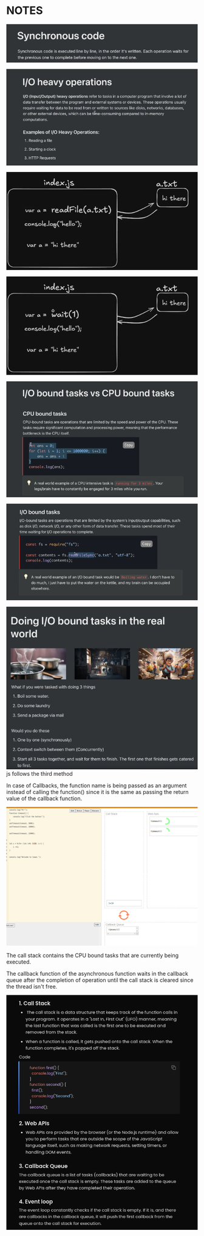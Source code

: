 # NOTES

![alt text](image.png)

![alt text](image-1.png)

![alt text](image-2.png)

![alt text](image-3.png)

![alt text](image-4.png)

![alt text](image-5.png)

![alt text](image-6.png)
js follows the third method

In case of Callbacks, the function name is being passed as an argument instead of calling the function() since it is the same as passing the return value of the callback function.

![alt text](image-7.png)

The call stack contains the CPU bound tasks that are currently being executed.

The callback function of the asynchronous function waits in the callback queue after the completion of operation until the call stack is cleared since the thread isn't free.

![alt text](image-8.png)
